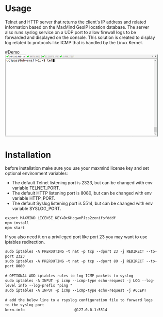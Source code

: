 # Usage
Telnet and HTTP server that returns the client's IP address and related information based on the MaxMind GeoIP location database.
The server also runs syslog service on a UDP port to allow firewall logs to be forwarded and displayed on the console. This solution is created to display log related to protocols like ICMP that is handled by the Linux Kernel.

#Demo
![grab-landing-page](https://github.com/ucipass/ip/blob/main/telnet-geoip-from-gcp.gif)

# Installation
before installation make sure you use your maxmind license key and set optional environment variables:
- The default Telnet listening port is 2323, but can be changed with env variable TELNET_PORT.
- The default HTTP listening port is 8080, but can be changed with env variable HTTP_PORT.
- The default Syslog listening port is 5514, but can be changed with env variable SYSLOG_PORT.
```
export MAXMIND_LICENSE_KEY=DcKHcgwnPJzs2zonifsfdddf
npm install
npm start
```
If you also need it on a privileged port like port 23 you may want to use iptables redirection.
```
sudo iptables -A PREROUTING -t nat -p tcp --dport 23 -j REDIRECT --to-port 2323
sudo iptables -A PREROUTING -t nat -p tcp --dport 80 -j REDIRECT --to-port 8080

# OPTIONAL ADD iptables rules to log ICMP packets to syslog
sudo iptables -A INPUT -p icmp --icmp-type echo-request -j LOG --log-level info --log-prefix "ping "
sudo iptables -A INPUT -p icmp --icmp-type echo-request -j ACCEPT

# add the below line to a rsyslog configuration file to forward logs to the syslog port
kern.info                       @127.0.0.1:5514
```